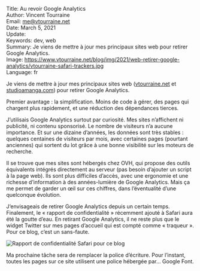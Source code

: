 Title:    Au revoir Google Analytics  
Author:   Vincent Tourraine  
Email:    me@vtourraine.net  
Date:     March 5, 2021  
Update:   
Keywords: dev, web  
Summary:  Je viens de mettre à jour mes principaux sites web pour retirer Google Analytics.  
Image:    https://www.vtourraine.net/blog/img/2021/web-retirer-google-analytics/vtourraine-safari-trackers.jpg  
Language: fr  


Je viens de mettre à jour mes principaux sites web ([vtourraine.net](https://www.vtourraine.net) et [studioamanga.com](https://www.studioamanga.com)) pour retirer Google Analytics.

Premier avantage : la simplification. Moins de code à gérer, des pages qui chargent plus rapidement, et une réduction des dépendances tierces.

J’utilisais Google Analytics surtout par curiosité. Mes sites n’affichent ni publicité, ni contenu sponsorisé. Le nombre de visiteurs n’a aucune importance. Et sur une dizaine d’années, les données sont très stables : quelques centaines de visiteurs par mois, avec certaines pages (pourtant anciennes) qui sortent du lot grâce à une bonne visibilité sur les moteurs de recherche.

Il se trouve que mes sites sont hébergés chez OVH, qui propose des outils équivalents intégrés directement au serveur (pas besoin d’ajouter un script à la page web). Ils sont plus difficiles d’accès, avec une ergonomie et une richesse d’information à des années-lumière de Google Analytics. Mais ça me permet de garder un œil sur ces chiffres, dans l’éventualité d’une quelconque évolution.

J‘envisageais de retirer Google Analytics depuis un certain temps. Finalement, le « rapport de confidentialité » récemment ajouté à Safari aura été la goutte d’eau. En retirant Google Analytics, il ne reste plus que le widget Twitter sur mes pages d’accueil qui est compté comme « traqueur ». Pour ce blog, c’est un sans-faute.

![Rapport de confidentialité Safari pour ce blog](/blog/img/2021/web-retirer-google-analytics/vtourraine-safari-trackers.jpg)

Ma prochaine tâche sera de remplacer la police d’écriture. Pour l’instant, toutes les pages sur ce site utilisent une police hébergée par… Google Font.
